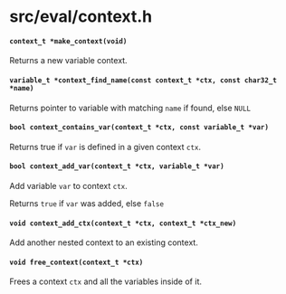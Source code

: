 # src/eval/context.h

#### `context_t *make_context(void)`
Returns a new variable context.

#### `variable_t *context_find_name(const context_t *ctx, const char32_t *name)`
Returns pointer to variable with matching `name` if found, else `NULL`

#### `bool context_contains_var(context_t *ctx, const variable_t *var)`
Returns true if `var` is defined in a given context `ctx`.

#### `bool context_add_var(context_t *ctx, variable_t *var)`
Add variable `var` to context `ctx`.

Returns `true` if `var` was added, else `false`

#### `void context_add_ctx(context_t *ctx, context_t *ctx_new)`
Add another nested context to an existing context.

#### `void free_context(context_t *ctx)`
Frees a context `ctx` and all the variables inside of it.

